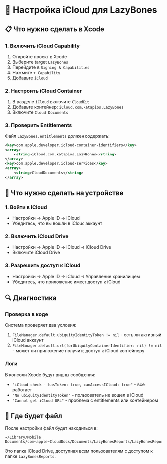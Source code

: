 # 🍎 Настройка iCloud для LazyBones

## 📋 Что нужно сделать в Xcode

### 1. **Включить iCloud Capability**
1. Откройте проект в Xcode
2. Выберите target `LazyBones`
3. Перейдите в `Signing & Capabilities`
4. Нажмите `+ Capability`
5. Добавьте `iCloud`

### 2. **Настроить iCloud Container**
1. В разделе `iCloud` включите `CloudKit`
2. Добавьте контейнер: `iCloud.com.katapios.LazyBones`
3. Включите `Cloud Documents`

### 3. **Проверить Entitlements**
Файл `LazyBones.entitlements` должен содержать:
```xml
<key>com.apple.developer.icloud-container-identifiers</key>
<array>
    <string>iCloud.com.katapios.LazyBones</string>
</array>
<key>com.apple.developer.icloud-services</key>
<array>
    <string>CloudDocuments</string>
</array>
```

## 📱 Что нужно сделать на устройстве

### 1. **Войти в iCloud**
- Настройки → Apple ID → iCloud
- Убедитесь, что вы вошли в iCloud аккаунт

### 2. **Включить iCloud Drive**
- Настройки → Apple ID → iCloud → iCloud Drive
- Включите iCloud Drive

### 3. **Разрешить доступ к iCloud**
- Настройки → Apple ID → iCloud → Управление хранилищем
- Убедитесь, что приложение имеет доступ к iCloud

## 🔍 Диагностика

### Проверка в коде
Система проверяет два условия:
1. `FileManager.default.ubiquityIdentityToken != nil` - есть ли активный iCloud аккаунт
2. `FileManager.default.url(forUbiquityContainerIdentifier: nil) != nil` - может ли приложение получить доступ к iCloud контейнеру

### Логи
В консоли Xcode будут видны сообщения:
- `"iCloud check - hasToken: true, canAccessICloud: true"` - все работает
- `"No ubiquityIdentityToken"` - пользователь не вошел в iCloud
- `"Cannot get iCloud URL"` - проблема с entitlements или контейнером

## 📁 Где будет файл

После настройки файл будет находиться в:
```
~/Library/Mobile Documents/com~apple~CloudDocs/Documents/LazyBonesReports/LazyBonesReports.report
```

Это папка iCloud Drive, доступная всем пользователям с доступом к папке `LazyBonesReports`. 